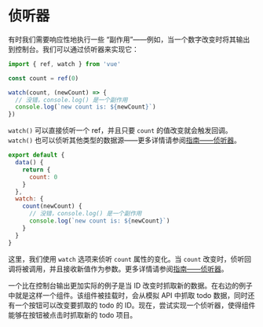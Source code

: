 # 侦听器

有时我们需要响应性地执行一些 “副作用”——例如，当一个数字改变时将其输出到控制台。我们可以通过侦听器来实现它：

<div class="composition-api">

```js
import { ref, watch } from 'vue'

const count = ref(0)

watch(count, (newCount) => {
  // 没错，console.log() 是一个副作用
  console.log(`new count is: ${newCount}`)
})
```

`watch()` 可以直接侦听一个 ref，并且只要 `count` 的值改变就会触发回调。`watch()` 也可以侦听其他类型的数据源——更多详情请参阅<a target="_blank" href="/guide/essentials/watchers.html">指南——侦听器</a>。

</div>
<div class="options-api">

```js
export default {
  data() {
    return {
      count: 0
    }
  },
  watch: {
    count(newCount) {
      // 没错，console.log() 是一个副作用
      console.log(`new count is: ${newCount}`)
    }
  }
}
```

这里，我们使用 `watch` 选项来侦听 `count` 属性的变化。当 `count` 改变时，侦听回调将被调用，并且接收新值作为参数。更多详情请参阅<a target="_blank" href="/guide/essentials/watchers.html">指南——侦听器</a>。

</div>

一个比在控制台输出更加实际的例子是当 ID 改变时抓取新的数据。在右边的例子中就是这样一个组件。该组件被挂载时，会从模拟 API 中抓取 todo 数据，同时还有一个按钮可以改变要抓取的 todo 的 ID。现在，尝试实现一个侦听器，使得组件能够在按钮被点击时抓取新的 todo 项目。
